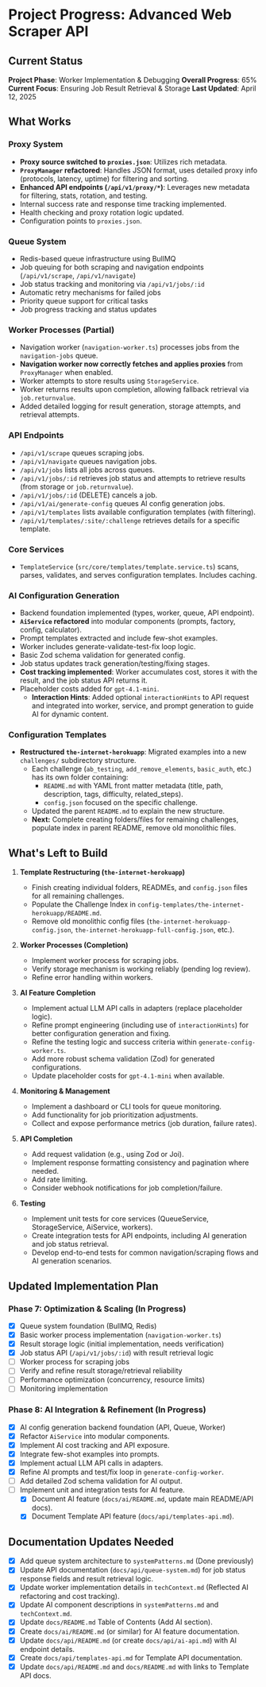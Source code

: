 # Project Progress: Advanced Web Scraper API

## Current Status

**Project Phase**: Worker Implementation & Debugging
**Overall Progress**: 65%
**Current Focus**: Ensuring Job Result Retrieval & Storage
**Last Updated**: April 12, 2025

## What Works

### Proxy System
- **Proxy source switched to `proxies.json`**: Utilizes rich metadata.
- **`ProxyManager` refactored**: Handles JSON format, uses detailed proxy info (protocols, latency, uptime) for filtering and sorting.
- **Enhanced API endpoints (`/api/v1/proxy/*`)**: Leverages new metadata for filtering, stats, rotation, and testing.
- Internal success rate and response time tracking implemented.
- Health checking and proxy rotation logic updated.
- Configuration points to `proxies.json`.

### Queue System
- Redis-based queue infrastructure using BullMQ
- Job queuing for both scraping and navigation endpoints (`/api/v1/scrape`, `/api/v1/navigate`)
- Job status tracking and monitoring via `/api/v1/jobs/:id`
- Automatic retry mechanisms for failed jobs
- Priority queue support for critical tasks
- Job progress tracking and status updates

### Worker Processes (Partial)
- Navigation worker (`navigation-worker.ts`) processes jobs from the `navigation-jobs` queue.
- **Navigation worker now correctly fetches and applies proxies** from `ProxyManager` when enabled.
- Worker attempts to store results using `StorageService`.
- Worker returns results upon completion, allowing fallback retrieval via `job.returnvalue`.
- Added detailed logging for result generation, storage attempts, and retrieval attempts.

### API Endpoints
- `/api/v1/scrape` queues scraping jobs.
- `/api/v1/navigate` queues navigation jobs.
- `/api/v1/jobs` lists all jobs across queues.
- `/api/v1/jobs/:id` retrieves job status and attempts to retrieve results (from storage or `job.returnvalue`).
- `/api/v1/jobs/:id` (DELETE) cancels a job.
- `/api/v1/ai/generate-config` queues AI config generation jobs.
- `/api/v1/templates` lists available configuration templates (with filtering).
- `/api/v1/templates/:site/:challenge` retrieves details for a specific template.

### Core Services
- `TemplateService` (`src/core/templates/template.service.ts`) scans, parses, validates, and serves configuration templates. Includes caching.

### AI Configuration Generation
- Backend foundation implemented (types, worker, queue, API endpoint).
- **`AiService` refactored** into modular components (prompts, factory, config, calculator).
- Prompt templates extracted and include few-shot examples.
- Worker includes generate-validate-test-fix loop logic.
- Basic Zod schema validation for generated config.
- Job status updates track generation/testing/fixing stages.
- **Cost tracking implemented**: Worker accumulates cost, stores it with the result, and the job status API returns it.
- Placeholder costs added for `gpt-4.1-mini`.
   - **Interaction Hints**: Added optional `interactionHints` to API request and integrated into worker, service, and prompt generation to guide AI for dynamic content.

### Configuration Templates
- **Restructured `the-internet-herokuapp`**: Migrated examples into a new `challenges/` subdirectory structure.
  - Each challenge (`ab_testing`, `add_remove_elements`, `basic_auth`, etc.) has its own folder containing:
    - `README.md` with YAML front matter metadata (title, path, description, tags, difficulty, related_steps).
    - `config.json` focused on the specific challenge.
  - Updated the parent `README.md` to explain the new structure.
  - **Next:** Complete creating folders/files for remaining challenges, populate index in parent README, remove old monolithic files.

## What's Left to Build

1. **Template Restructuring (`the-internet-herokuapp`)**
   - Finish creating individual folders, READMEs, and `config.json` files for all remaining challenges.
   - Populate the Challenge Index in `config-templates/the-internet-herokuapp/README.md`.
   - Remove old monolithic config files (`the-internet-herokuapp-config.json`, `the-internet-herokuapp-full-config.json`, etc.).

2. **Worker Processes (Completion)**
   - Implement worker process for scraping jobs.
   - Verify storage mechanism is working reliably (pending log review).
   - Refine error handling within workers.

2. **AI Feature Completion**
   - Implement actual LLM API calls in adapters (replace placeholder logic).
   - Refine prompt engineering (including use of `interactionHints`) for better configuration generation and fixing.
   - Refine the testing logic and success criteria within `generate-config-worker.ts`.
   - Add more robust schema validation (Zod) for generated configurations.
   - Update placeholder costs for `gpt-4.1-mini` when available.

3. **Monitoring & Management**
   - Implement a dashboard or CLI tools for queue monitoring.
   - Add functionality for job prioritization adjustments.
   - Collect and expose performance metrics (job duration, failure rates).

3. **API Completion**
   - Add request validation (e.g., using Zod or Joi).
   - Implement response formatting consistency and pagination where needed.
   - Add rate limiting.
   - Consider webhook notifications for job completion/failure.

4. **Testing**
   - Implement unit tests for core services (QueueService, StorageService, AiService, workers).
   - Create integration tests for API endpoints, including AI generation and job status retrieval.
   - Develop end-to-end tests for common navigation/scraping flows and AI generation scenarios.

## Updated Implementation Plan

### Phase 7: Optimization & Scaling (In Progress)
- [x] Queue system foundation (BullMQ, Redis)
- [x] Basic worker process implementation (`navigation-worker.ts`)
- [x] Result storage logic (initial implementation, needs verification)
- [x] Job status API (`/api/v1/jobs/:id`) with result retrieval logic
- [ ] Worker process for scraping jobs
- [ ] Verify and refine result storage/retrieval reliability
- [ ] Performance optimization (concurrency, resource limits)
- [ ] Monitoring implementation

### Phase 8: AI Integration & Refinement (In Progress)
- [x] AI config generation backend foundation (API, Queue, Worker)
- [x] Refactor `AiService` into modular components.
- [x] Implement AI cost tracking and API exposure.
- [x] Integrate few-shot examples into prompts.
- [x] Implement actual LLM API calls in adapters.
- [x] Refine AI prompts and test/fix loop in `generate-config-worker`.
- [ ] Add detailed Zod schema validation for AI output.
- [ ] Implement unit and integration tests for AI feature.
   - [x] Document AI feature (`docs/ai/README.md`, update main README/API docs).
   - [x] Document Template API feature (`docs/api/templates-api.md`).

## Documentation Updates Needed
- [x] Add queue system architecture to `systemPatterns.md` (Done previously)
- [x] Update API documentation (`docs/api/queue-system.md`) for job status response fields and result retrieval logic.
- [x] Update worker implementation details in `techContext.md` (Reflected AI refactoring and cost tracking).
- [x] Update AI component descriptions in `systemPatterns.md` and `techContext.md`.
- [x] Update `docs/README.md` Table of Contents (Add AI section).
- [x] Create `docs/ai/README.md` (or similar) for AI feature documentation.
- [x] Update `docs/api/README.md` (or create `docs/api/ai-api.md`) with AI endpoint details.
- [x] Create `docs/api/templates-api.md` for Template API documentation.
- [x] Update `docs/api/README.md` and `docs/README.md` with links to Template API docs.
